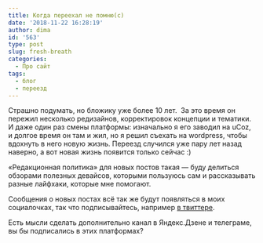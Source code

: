 ```yaml
---
title: Когда переехал не помню(с)
date: '2018-11-22 16:28:19'
author: dima
id: '563'
type: post
slug: fresh-breath
categories:
  - Про сайт
tags:
  - блог
  - переезд
---
```


  

Страшно подумать, но бложику уже более 10 лет.  За это время он пережил несколько редизайнов, корректировок концепции и тематики. И даже один раз смены платформы: изначально я его заводил на uCoz, и долгое время он там и жил, но я решил съехать на wordpress, чтобы вдохнуть в него новую жизнь. Переезд случился уже пару лет назад наверно, а вот новая жизнь появится только сейчас :)

  
  
  
  

«Редакционная политика» для новых постов такая — буду делиться обзорами полезных девайсов, которыми пользуюсь сам и рассказывать разные лайфхаки, которые мне помогают.

  
  
  
  

Сообщения о новых постах всё так же будут появляться в моих социалочках, так что подписывайтесь, например [в твиттере](https://twitter.com/dpolyakov).

  
  
  
  

Есть мысли сделать дополнительно канал в Яндекс.Дзене и телеграме, вы бы подписались в этих платформах?